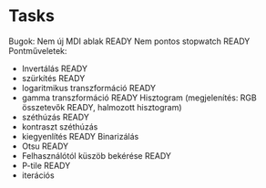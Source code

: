 Tasks
=====

Bugok:
Nem új MDI ablak READY
Nem pontos stopwatch READY
Pontműveletek:
  - Invertálás READY
  - szürkítés READY
  - logaritmikus transzformáció READY
  - gamma transzformáció READY
Hisztogram (megjelenítés: RGB összetevők READY, halmozott hisztogram)
  - széthúzás READY
  - kontraszt széthúzás
  - kiegyenlítés READY
Binarizálás
  - Otsu READY
  - Felhasználótól küszöb bekérése READY
  - P-tile READY
  - iterációs
